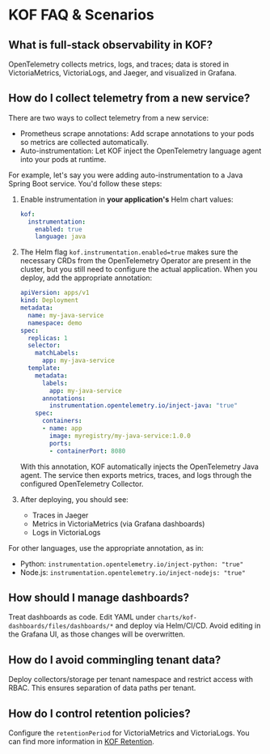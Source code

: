 # KOF FAQ & Scenarios

## What is full‑stack observability in KOF?
OpenTelemetry collects metrics, logs, and traces; data is stored in VictoriaMetrics, VictoriaLogs, and Jaeger, and visualized in Grafana.

## How do I collect telemetry from a new service?

There are two ways to collect telemetry from a new service:

* Prometheus scrape annotations: Add scrape annotations to your pods so metrics are collected automatically.
* Auto-instrumentation: Let KOF inject the OpenTelemetry language agent into your pods at runtime.

For example, let's say you were adding auto-instrumentation to a Java Spring Boot service.  You'd follow these steps:

1. Enable instrumentation in **your application's** Helm chart values:
   ```yaml
   kof:
     instrumentation:
       enabled: true
       language: java
   ```
2. The Helm flag `kof.instrumentation.enabled=true` makes sure the necessary CRDs from the OpenTelemetry Operator are present in the cluster, but you still need to configure the actual application. When you deploy, add the appropriate annotation:
   ```yaml
   apiVersion: apps/v1
   kind: Deployment
   metadata:
     name: my-java-service
     namespace: demo
   spec:
     replicas: 1
     selector:
       matchLabels:
         app: my-java-service
     template:
       metadata:
         labels:
           app: my-java-service
         annotations:
           instrumentation.opentelemetry.io/inject-java: "true"
       spec:
         containers:
         - name: app
           image: myregistry/my-java-service:1.0.0
           ports:
           - containerPort: 8080
   ```

   With this annotation, KOF automatically injects the OpenTelemetry Java agent. The service then exports metrics, traces, and logs through the configured OpenTelemetry Collector.

3. After deploying, you should see:
   - Traces in Jaeger
   - Metrics in VictoriaMetrics (via Grafana dashboards)  
   - Logs in VictoriaLogs

For other languages, use the appropriate annotation, as in:

- Python: `instrumentation.opentelemetry.io/inject-python: "true"`
- Node.js: `instrumentation.opentelemetry.io/inject-nodejs: "true"`

## How should I manage dashboards?
Treat dashboards as code. Edit YAML under `charts/kof-dashboards/files/dashboards/*` and deploy via Helm/CI/CD. Avoid editing in the Grafana UI, as those changes will be overwritten.

## How do I avoid commingling tenant data?
Deploy collectors/storage per tenant namespace and restrict access with RBAC. This ensures separation of data paths per tenant.

## How do I control retention policies?
Configure the `retentionPeriod` for VictoriaMetrics and VictoriaLogs. You can find more information in [KOF Retention](./kof-retention.md).